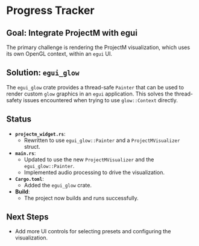 # Progress Tracker

## Goal: Integrate ProjectM with egui

The primary challenge is rendering the ProjectM visualization, which uses its own OpenGL context, within an `egui` UI.

## Solution: `egui_glow`

The `egui_glow` crate provides a thread-safe `Painter` that can be used to render custom `glow` graphics in an `egui` application. This solves the thread-safety issues encountered when trying to use `glow::Context` directly.

## Status

- **`projectm_widget.rs`**:
    - Rewritten to use `egui_glow::Painter` and a `ProjectMVisualizer` struct.
- **`main.rs`**:
    - Updated to use the new `ProjectMVisualizer` and the `egui_glow::Painter`.
    - Implemented audio processing to drive the visualization.
- **`Cargo.toml`**:
    - Added the `egui_glow` crate.
- **Build**:
    - The project now builds and runs successfully.

## Next Steps

- Add more UI controls for selecting presets and configuring the visualization.
